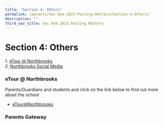 ```yaml
---
title: "Section 4: Others"
permalink: /parents/Sec-One-2023-Posting-Matters/Section-4-Others/
description: ""
third_nav_title: Sec One 2023 Posting Matters
---
```

Section 4: Others
=================

1. [eTour @ Northbrooks](https://northbrookssec-moe-edu-sg.cwp-stg.sg/parents/sec-one-2023-posting-matters/section-4-others#_ptoh_123751)  
2. [Northbrooks Social Media](https://northbrookssec-moe-edu-sg.cwp-stg.sg/parents/sec-one-2023-posting-matters/section-4-others#_ptoh_124506)

### eTour @ Northbrooks

Parents/Guardians and students and click on the link below to find out more about the school 

*   [eTour@Northbrooks](/about-us/tour-at-northbrooks/)

### Parents Gateway
